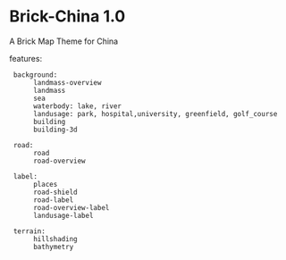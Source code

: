 Brick-China 1.0
===========

A Brick Map Theme for China

features:

     background:
          landmass-overview       
          landmass
          sea
          waterbody: lake, river
          landusage: park, hospital,university, greenfield, golf_course
          building
          building-3d          

     road:
          road
          road-overview
          
     label:
          places
          road-shield
          road-label
          road-overview-label
          landusage-label
     
     terrain:
          hillshading
          bathymetry

